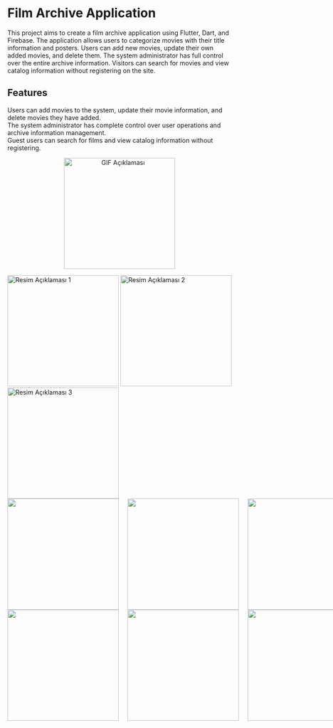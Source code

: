 


# Film Archive Application
This project aims to create a film archive application using Flutter, Dart, and Firebase. The application allows users to categorize movies with their title information and posters. Users can add new movies, update their own added movies, and delete them. The system administrator has full control over the entire archive information. Visitors can search for movies and view catalog information without registering on the site.

## Features
Users can add movies to the system, update their movie information, and delete movies they have added. <br/>
The system administrator has complete control over user operations and archive information management. <br/>
Guest users can search for films and view catalog information without registering.


  <p align="center">
  <img src="https://github.com/eyuphan-oguz/softwareproject/assets/75530935/4ca19fbb-1f91-4c87-95c9-61d73775ff4e?raw=true" alt="GIF Açıklaması" width="250" height="auto">
</p>

<div>
  <img src="https://github.com/eyuphan-oguz/softwareproject/assets/75530935/3ef0a41f-c923-46c9-a13c-80627b0e06ff?raw=true" alt="Resim Açıklaması 1" width="250" height="auto">
  <img src="https://github.com/eyuphan-oguz/softwareproject/assets/75530935/7c2c2f83-ae28-4201-a365-741a4f1f3d4a?raw=true" alt="Resim Açıklaması 2" width="250" height="auto">
  <img src="https://github.com/eyuphan-oguz/softwareproject/assets/75530935/b5257bb3-cdf7-4812-a02a-5602ef740367?raw=true" alt="Resim Açıklaması 3" width="250" height="auto">
</div>

<div style="display: flex; gap: 20px;">

  <img src="https://github.com/eyuphan-oguz/softwareproject/assets/75530935/228bc3f8-b2e2-47e7-801f-5866fb40b178?raw=true" width="250" height="auto" />
  <img src="https://github.com/eyuphan-oguz/softwareproject/assets/75530935/a042723a-3715-4cd4-b012-e30c28660d5f?raw=true" width="250" height="auto" />
  <img src="https://github.com/eyuphan-oguz/softwareproject/assets/75530935/8e2767d6-dfa9-4790-8ac4-3dbe9e638b88?raw=true" width="250" height="auto" />
</div>


<div style="display: flex; gap: 20px;">
  <img src="https://github.com/eyuphan-oguz/softwareproject/assets/75530935/694efaf4-ea80-4b8c-bcb2-23a7d57f137f?raw=true" width="250" height="auto" />
  <img src="https://github.com/eyuphan-oguz/softwareproject/assets/75530935/f3bd644d-0331-47e1-b828-166a3c7be30d?raw=true" width="250" height="auto" />
  <img src="https://github.com/eyuphan-oguz/softwareproject/assets/75530935/835dc684-28da-47f5-a2a5-df6732d69a76?raw=true" width="250" height="auto" />
</div>




